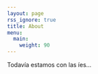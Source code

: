 ```yaml
---
layout: page
rss_ignore: true
title: About
menu:
  main:
    weight: 90
---
```


Todavía estamos con las íes...
